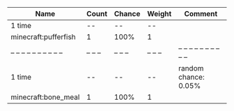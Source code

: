 | Name                 | Count | Chance | Weight | Comment              |
| -------------------- | ----- | ------ | ------ | -------------------- |
| 1 time               |    -- |     -- |     -- |                      |
| minecraft:pufferfish |     1 |   100% |      1 |                      |
| – – – – – – – – – –  | – – – | – – –  | – – –  | – – – – – – – – – –  |
| 1 time               |    -- |     -- |     -- | random chance: 0.05% |
| minecraft:bone_meal  |     1 |   100% |      1 |                      |
